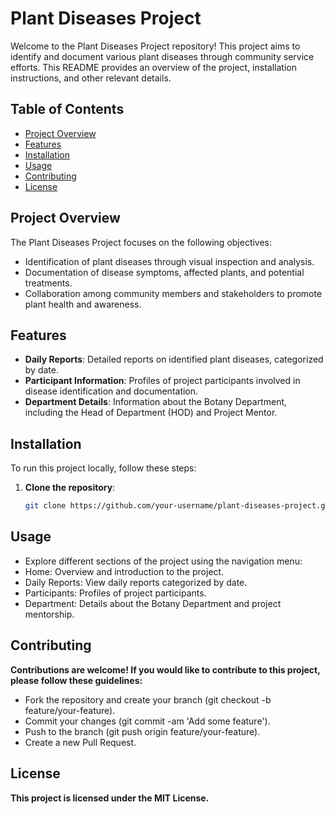 # Plant Diseases Project

Welcome to the Plant Diseases Project repository! This project aims to identify and document various plant diseases through community service efforts. This README provides an overview of the project, installation instructions, and other relevant details.

## Table of Contents

- [Project Overview](#project-overview)
- [Features](#features)
- [Installation](#installation)
- [Usage](#usage)
- [Contributing](#contributing)
- [License](#license)

## Project Overview

The Plant Diseases Project focuses on the following objectives:
- Identification of plant diseases through visual inspection and analysis.
- Documentation of disease symptoms, affected plants, and potential treatments.
- Collaboration among community members and stakeholders to promote plant health and awareness.

## Features

- **Daily Reports**: Detailed reports on identified plant diseases, categorized by date.
- **Participant Information**: Profiles of project participants involved in disease identification and documentation.
- **Department Details**: Information about the Botany Department, including the Head of Department (HOD) and Project Mentor.

## Installation

To run this project locally, follow these steps:

1. **Clone the repository**:
   ```bash
   git clone https://github.com/your-username/plant-diseases-project.git

## Usage
- Explore different sections of the project using the navigation menu:
- Home: Overview and introduction to the project.
- Daily Reports: View daily reports categorized by date.
- Participants: Profiles of project participants.
- Department: Details about the Botany Department and project mentorship.

## Contributing
**Contributions are welcome! If you would like to contribute to this project, please follow these guidelines:**

- Fork the repository and create your branch (git checkout -b feature/your-feature).
- Commit your changes (git commit -am 'Add some feature').
- Push to the branch (git push origin feature/your-feature).
- Create a new Pull Request.

## License
**This project is licensed under the MIT License.**
